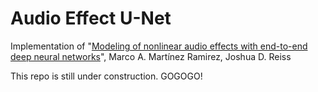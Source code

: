 # Audio Effect U-Net

Implementation of "[Modeling of nonlinear audio effects with end-to-end deep neural networks](https://arxiv.org/abs/1810.06603)", Marco A. Martínez Ramirez, Joshua D. Reiss


This repo is still under construction. GOGOGO!

